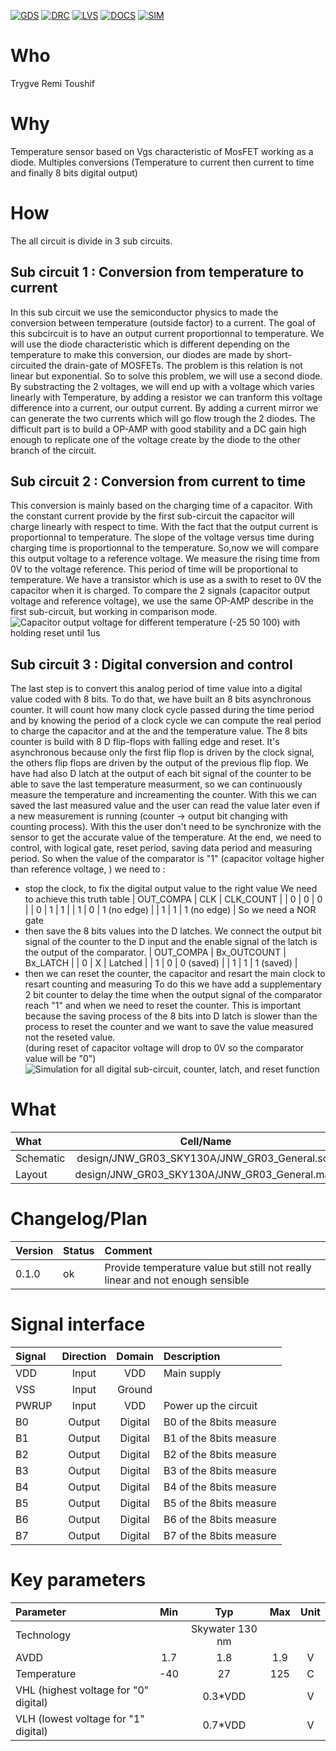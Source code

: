 
[![GDS](../../actions/workflows/gds.yaml/badge.svg)](../../actions/workflows/gds.yaml)
[![DRC](../../actions/workflows/drc.yaml/badge.svg)](../../actions/workflows/drc.yaml)
[![LVS](../../actions/workflows/lvs.yaml/badge.svg)](../../actions/workflows/lvs.yaml)
[![DOCS](../../actions/workflows/docs.yaml/badge.svg)](../../actions/workflows/docs.yaml)
[![SIM](../../actions/workflows/sim.yaml/badge.svg)](../../actions/workflows/sim.yaml)

# Who
Trygve
Remi
Toushif

# Why
Temperature sensor based on Vgs characteristic of MosFET working as a diode.
Multiples conversions (Temperature to current then current to time and finally 8 bits digital output) 

# How
The all circuit is divide in 3 sub circuits.
## Sub circuit 1 : Conversion from temperature to current
In this sub circuit we use the semiconductor physics to made the conversion between temperature
(outside factor) to a current. The goal of this subcircuit is to have an output current proportionnal to temperature.
We will use the diode characteristic which is different depending on the temperature to make this conversion, our diodes are made by short-circuited the drain-gate of MOSFETs.
The problem is this relation is not linear but exponential.
So to solve this problem, we will use a second diode. By substracting the 2 voltages, we will end up with a voltage which varies linearly with Temperature, by adding a resistor we can tranform this voltage difference into a current, our output current.
By adding a current mirror we can generate the two currents which will go flow trough the 2 diodes.
The difficult part is to build a OP-AMP with good stability and a DC gain high enough to replicate one of the voltage create by the diode to the other branch of the circuit.
<Trygve what the description of the OP-AMP here>
<add the value of the IvsT characteristic>


## Sub circuit 2 : Conversion from current to time
This conversion is mainly based on the charging time of a capacitor. With the constant current provide by the first sub-circuit the capacitor will charge linearly with respect to time.
With the fact that the output current is proportionnal to temperature. The slope of the voltage versus time during charging time is proportionnal to the temperature.
So,now we will compare this output voltage to a reference voltage. We measure the rising time from 0V to the voltage reference. This period of time will be proportional to temperature.
We have a transistor which is use as a swith to reset to 0V the capacitor when it is charged. 
To compare the 2 signals (capacitor output voltage and reference voltage), we use the same OP-AMP describe in the first sub-circuit, but working in comparison mode.
<add values of tvsI characteristic>
![Capacitor output voltage for different temperature (-25 50 100) with holding reset until 1us](sim/JNW_GR03_General/output_tran/V_out_cap_05.png)

## Sub circuit 3 : Digital conversion and control

The last step is to convert this analog period of time value into a digital value coded with 8 bits.
To do that, we have built an 8 bits asynchronous counter. It will count how many clock cycle passed during the time period and by knowing the period of a clock cycle we can compute the real period to charge the capacitor and at the and the temperature value.
The 8 bits counter is build with 8 D flip-flops with falling edge and reset.
It's asynchronous because only the first flip flop is driven by the clock signal, the others flip flops are driven by the output of the previous flip flop.
We have had also D latch at the output of each bit signal of the counter to be able to save the last temperature measurment, so we can continuously measure the temperature and increamenting the counter.
With this we can saved the last measured value and the user can read the value later even if a new measurement is running (counter -> output bit changing with counting process).
With this the user don't need to be synchronize with the sensor to get the accurate value of the temperature.
At the end, we need to control, with logical gate, reset period, saving data period and measuring period.
So when the value of the comparator is "1" (capacitor voltage higher than reference voltage, ) we need to :
- stop the clock, to fix the digital output value to the right value
We need to achieve this truth table
| OUT_COMPA | CLK | CLK_COUNT   |
| 0         | 0   | 0           |
| 0         | 1   | 1           |
| 1         | 0   | 1 (no edge) |
| 1         | 1   | 1 (no edge) |
So we need a NOR gate
- then save the 8 bits values into the D latches.
We connect the output bit signal of the counter to the D input and the enable signal of the latch is the output of the comparator.
| OUT_COMPA | Bx_OUTCOUNT | Bx_LATCH  |
| 0         | X           | Latched   |
| 1         | 0           | 0 (saved) |
| 1         | 1           | 1 (saved) | 
- then we can reset the counter, the capacitor and resart the main clock to resart counting and measuring
To do this we have add a supplementary 2 bit counter to delay the time when the output signal of the comparator reach "1" and when we need to reset the counter. This is important because the saving process of the 8 bits into D latch is slower than the process to reset the counter and we want to save the value measured not the reseted value.\
(during reset of capacitor voltage will drop to 0V so the comparator value will be "0")
![Simulation for all digital sub-circuit, counter, latch, and reset function](sim/JNW_GR03_DigitalControl/output_tran/FirstTestFullControl.png)

# What

| What            |        Cell/Name |
| :-              |  :-:       |
| Schematic       | design/JNW_GR03_SKY130A/JNW_GR03_General.sch |
| Layout          | design/JNW_GR03_SKY130A/JNW_GR03_General.mag |


# Changelog/Plan

| Version | Status | Comment|
| :---| :---| :---|
|0.1.0 | ok | Provide temperature value but still not really linear and not enough sensible |


# Signal interface

| Signal       | Direction | Domain  | Description                               |
| :---         | :---:     | :---:   | :---                                      |
| VDD          | Input     | VDD     | Main supply                               |
| VSS          | Input     | Ground  |                                           |
| PWRUP        | Input     | VDD     | Power up the circuit                      |
| B0           | Output    | Digital | B0 of the 8bits measure                   |
| B1           | Output    | Digital | B1 of the 8bits measure                   |
| B2           | Output    | Digital | B2 of the 8bits measure                   |
| B3           | Output    | Digital | B3 of the 8bits measure                   |
| B4           | Output    | Digital | B4 of the 8bits measure                   |
| B5           | Output    | Digital | B5 of the 8bits measure                   |
| B6           | Output    | Digital | B6 of the 8bits measure                   |
| B7           | Output    | Digital | B7 of the 8bits measure                   | 

# Key parameters

| Parameter                             | Min     | Typ             | Max     | Unit  |
| :---                                  | :---:   | :---:           | :---:   | :---: |
| Technology                            |         | Skywater 130 nm |         |       |
| AVDD                                  | 1.7     | 1.8             | 1.9     | V     |
| Temperature                           | -40     | 27              | 125     | C     |
| VHL (highest voltage for "0" digital) |         | 0.3*VDD         |         | V     |
| VLH (lowest voltage for "1" digital)  |         | 0.7*VDD         |         | V     |
